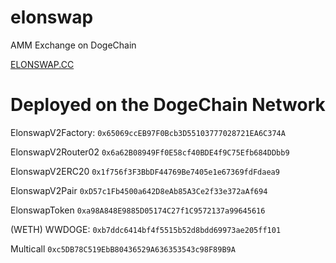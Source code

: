 # elonswap
AMM Exchange on DogeChain

[ELONSWAP.CC](https://elonswap.cc/)

# Deployed on the DogeChain Network

ElonswapV2Factory:
```0x65069ccEB97F0Bcb3D55103777028721EA6C374A```

ElonswapV2Router02 
```0x6a62B08949Ff0E58cf40BDE4f9C75Efb684DDbb9```

ElonswapV2ERC20
```0x1f756f3F3BbDF44769Be7405e1e67369fdFdaea9```

ElonswapV2Pair
```0xD57c1Fb4500a642D8eAb85A3Ce2f33e372aAf694```

ElonswapToken
```0xa98A848E9885D05174C27f1C9572137a99645616```

(WETH) WWDOGE:
```0xb7ddc6414bf4f5515b52d8bdd69973ae205ff101```

Multicall
```0xc5DB78C519EbB80436529A636353543c98F89B9A```

